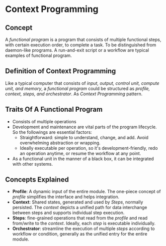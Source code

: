 
# Context Programming

## Concept
A _functional program_ is a program that consists of multiple functional steps, with certain execution order, to complete a task. To be distinguished from daemon-like programs. A run-and-exit script or a workflow are typical examples of functional program.

## Definition of Context Programming
Like a typical computer that consists of _input, output, control unit, compute unit, and memory_, a _functional program_ could be structured as _profile, context, steps, and orchestrator_. As _Context Programming_ pattern.

## Traits Of A Functional Program
- Consists of multiple operations
- Development and maintenance are vital parts of the program lifecycle. So the followings are essential factors:
  - Straightforward: simple to understand, change, and add. Avoid overwhelming abstraction or wrapping.
  - Ideally executable per operation, so it's development-friendly, redo an operation anytime, or resume the workflow at any point.
- As a functional unit in the manner of a black box, it can be integrated with other systems.

## Concepts Explained
- **Profile**: A dynamic input of the entire module. The one-piece concept of _profile_ simplifies the interface and helps integration.
- **Context**: Shared states, generated and used by _Steps_, normally persisted. The _context_ depicts a unified path for data interchange between steps and supports individual step execution.
- **Steps**: fine-grained operations that read from the _profile_ and read from/write to the _context_. Ideally, each _step_ is executable individually.
- **Orchestrator**: streamline the execution of multiple _steps_ according to workflow or condition, generally as the unified entry for the entire module.
